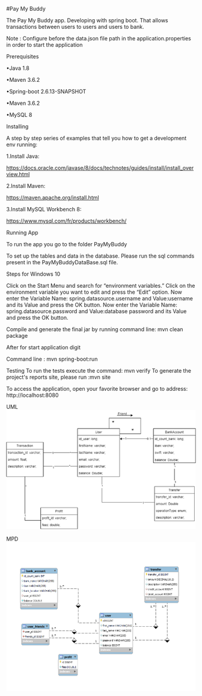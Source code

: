 #Pay My Buddy

The Pay My Buddy app. Developing with spring boot. That allows transactions between users to users and users to bank.

Note : Configure before the data.json file path in the application.properties in order to start the application

Prerequisites 

•Java 1.8

•Maven 3.6.2

•Spring-boot 2.6.13-SNAPSHOT

•Maven 3.6.2

•MySQL 8

Installing

A step by step series of examples that tell you how to get a development env running:

1.Install Java:

https://docs.oracle.com/javase/8/docs/technotes/guides/install/install_overview.html

2.Install Maven:

https://maven.apache.org/install.html

3.Install MySQL Workbench 8:

https://www.mysql.com/fr/products/workbench/

Running App

To run the app you go to the folder PayMyBuddy

To set up the tables and data in the database. Please run the sql commands present in the 
PayMyBuddyDataBase.sql file.

Steps for Windows 10 

Click on the Start Menu and search for “environment variables.”
Click on the environment variable you want to edit and press the “Edit” option.
Now enter the Variable Name: spring.datasource.username and Value:username
and its Value and press the OK button.
Now enter the Variable Name: spring.datasource.password and Value:database password
and its Value and press the OK button.

Compile and generate the final jar by running command line: mvn clean package

After for start application digit

Command line : mvn spring-boot:run


Testing
To run the tests execute the command: mvn verify
To generate the project's reports site, please run :mvn site

To access the application, open your favorite browser and go to address: http://localhost:8080

UML
![UML](img/uml_project6.drawio.png)

MPD
![UML](img/PayMyBuddy_MPD.png)